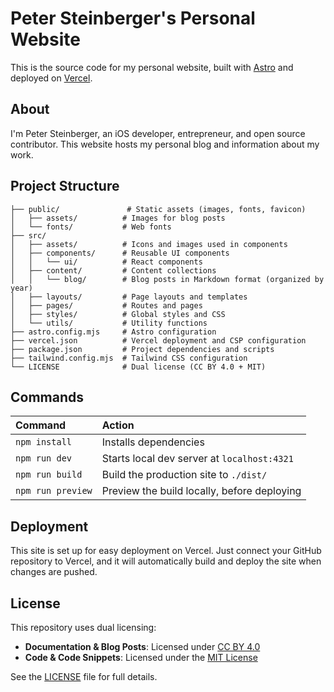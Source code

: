 # Peter Steinberger's Personal Website

This is the source code for my personal website, built with [Astro](https://astro.build) and deployed on [Vercel](https://vercel.com).

## About

I'm Peter Steinberger, an iOS developer, entrepreneur, and open source contributor. This website hosts my personal blog and information about my work.

## Project Structure

```text
├── public/               # Static assets (images, fonts, favicon)
│   ├── assets/          # Images for blog posts
│   └── fonts/           # Web fonts
├── src/
│   ├── assets/          # Icons and images used in components
│   ├── components/      # Reusable UI components
│   │   └── ui/          # React components
│   ├── content/         # Content collections
│   │   └── blog/        # Blog posts in Markdown format (organized by year)
│   ├── layouts/         # Page layouts and templates
│   ├── pages/           # Routes and pages
│   ├── styles/          # Global styles and CSS
│   └── utils/           # Utility functions
├── astro.config.mjs     # Astro configuration
├── vercel.json          # Vercel deployment and CSP configuration
├── package.json         # Project dependencies and scripts
├── tailwind.config.mjs  # Tailwind CSS configuration
└── LICENSE              # Dual license (CC BY 4.0 + MIT)
```

## Commands

| Command                | Action                                      |
| :--------------------- | :------------------------------------------ |
| `npm install`          | Installs dependencies                       |
| `npm run dev`          | Starts local dev server at `localhost:4321` |
| `npm run build`        | Build the production site to `./dist/`      |
| `npm run preview`      | Preview the build locally, before deploying |

## Deployment

This site is set up for easy deployment on Vercel. Just connect your GitHub repository to Vercel, and it will automatically build and deploy the site when changes are pushed.

## License

This repository uses dual licensing:

- **Documentation & Blog Posts**: Licensed under [CC BY 4.0](http://creativecommons.org/licenses/by/4.0/)
- **Code & Code Snippets**: Licensed under the [MIT License](LICENSE)

See the [LICENSE](LICENSE) file for full details.
